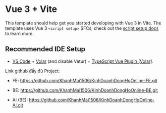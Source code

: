 # Vue 3 + Vite

This template should help get you started developing with Vue 3 in Vite. The template uses Vue 3 `<script setup>` SFCs, check out the [script setup docs](https://v3.vuejs.org/api/sfc-script-setup.html#sfc-script-setup) to learn more.

## Recommended IDE Setup

- [VS Code](https://code.visualstudio.com/) + [Volar](https://marketplace.visualstudio.com/items?itemName=Vue.volar) (and disable Vetur) + [TypeScript Vue Plugin (Volar)](https://marketplace.visualstudio.com/items?itemName=Vue.vscode-typescript-vue-plugin).

Link github đầy đủ Project:
- FE: https://github.com/KhanhMai1506/KinhDoanhDongHoOnline-FE.git

- BE: https://github.com/KhanhMai1506/KinhDoanhDongHoOnline-BE.git

- AI (BE): https://github.com/KhanhMai1506/KinhDoanhDongHoOnline-AI.git 